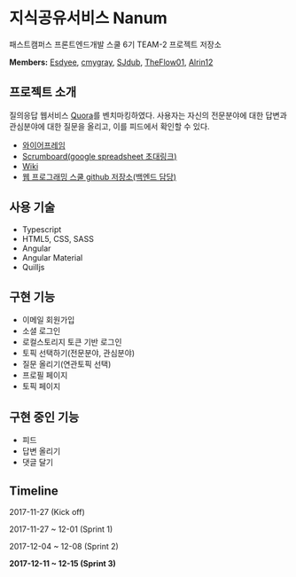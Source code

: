 # 지식공유서비스 Nanum

패스트캠퍼스 프론트엔드개발 스쿨 6기 TEAM-2 프로젝트 저장소

**Members:** [Esdyee](https://github.com/Esdyee), [cmygray](https://github.com/cmygray), [SJdub](https://github.com/SJdub), [TheFlow01](https://github.com/TheFlow01), [Alrin12](https://github.com/Alrin12)

## 프로젝트 소개

질의응답 웹서비스 [Quora](https://www.quora.com)를 벤치마킹하였다. 사용자는 자신의 전문분야에 대한 답변과 관심분야에 대한 질문을 올리고, 이를 피드에서 확인할 수 있다.

- [와이어프레임](https://xwklrd.axshare.com/)
- [Scrumboard(google spreadsheet 초대링크)](https://docs.google.com/spreadsheets/d/19hdWFqjpBN9AETtN86JAX6vFg2HuMkNaJL2H-JpIQmQ/edit?usp=sharing)
- [Wiki](https://github.com/Esdyee/Namu-Project/wiki/0.-README)
- [웹 프로그래밍 스쿨 github 저장소(백엔드 담당)](https://github.com/namu617/nanum-project)

## 사용 기술

- Typescript
- HTML5, CSS, SASS
- Angular
- Angular Material
- Quilljs

## 구현 기능

- 이메일 회원가입
- 소셜 로그인
- 로컬스토리지 토큰 기반 로그인
- 토픽 선택하기(전문분야, 관심분야)
- 질문 올리기(연관토픽 선택)
- 프로필 페이지
- 토픽 페이지

## 구현 중인 기능

- 피드
- 답변 올리기
- 댓글 달기

## Timeline

2017-11-27 (Kick off)

2017-11-27 ~ 12-01 (Sprint 1)

2017-12-04 ~ 12-08 (Sprint 2)

**2017-12-11 ~ 12-15 (Sprint 3)**


